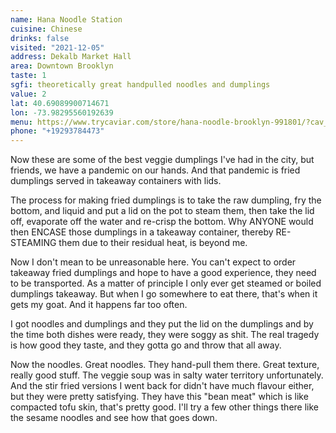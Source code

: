 ```yaml
---
name: Hana Noodle Station
cuisine: Chinese
drinks: false
visited: "2021-12-05"
address: Dekalb Market Hall
area: Downtown Brooklyn
taste: 1
sgfi: theoretically great handpulled noodles and dumplings
value: 2
lat: 40.69089900714671
lon: -73.98295560192639
menu: https://www.trycaviar.com/store/hana-noodle-brooklyn-991801/?cav_medium=widget&cav_source=hana-noodle-at-dekalb-market-hall-7937&cvo_campaign=hana-noodle-at-dekalb-market-hall-7937&cvosrc=localmarketing.widget.hana-noodle-at-dekalb-market-hall-7937&groups=f_online__d_clink2__p_marketing__c_merchant-links&pickup=true&utm_campaign=991801&utm_content=hana-noodle-at-dekalb-market-hall-7937&utm_medium=website&utm_source=partner-link&utm_term=brooklyn-queens
phone: "+19293784473"
---
```


Now these are some of the best veggie dumplings I've had in the city, but friends, we have a pandemic on our hands. And that pandemic is fried dumplings served in takeaway containers with lids. 

The process for making fried dumplings is to take the raw dumpling, fry the bottom, and liquid and put a lid on the pot to steam them, then take the lid off, evaporate off the water and re-crisp the bottom. Why ANYONE would then ENCASE those dumplings in a takeaway container, thereby RE-STEAMING them due to their residual heat, is beyond me.

Now I don't mean to be unreasonable here. You can't expect to order takeaway fried dumplings and hope to have a good experience, they need to be transported. As a matter of principle I only ever get steamed or boiled dumplings takeaway. But when I go somewhere to eat there, that's when it gets my goat. And it happens far too often.

I got noodles and dumplings and they put the lid on the dumplings and by the time both dishes were ready, they were soggy as shit. The real tragedy is how good they taste, and they gotta go and throw that all away.

Now the noodles. Great noodles. They hand-pull them there. Great texture, really good stuff. The veggie soup was in salty water territory unfortunately. And the stir fried versions I went back for didn't have much flavour either, but they were pretty satisfying. They have this "bean meat" which is like compacted tofu skin, that's pretty good. I'll try a few other things there like the sesame noodles and see how that goes down.
